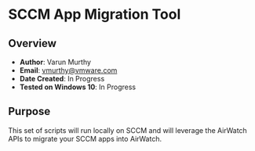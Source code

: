 # SCCM App Migration Tool

## Overview
- **Author**: Varun Murthy 
- **Email**: vmurthy@vmware.com
- **Date Created**: In Progress
- **Tested on Windows 10**: In Progress

## Purpose 
This set of scripts will run locally on SCCM and will leverage the AirWatch APIs to migrate your SCCM apps into AirWatch. 
